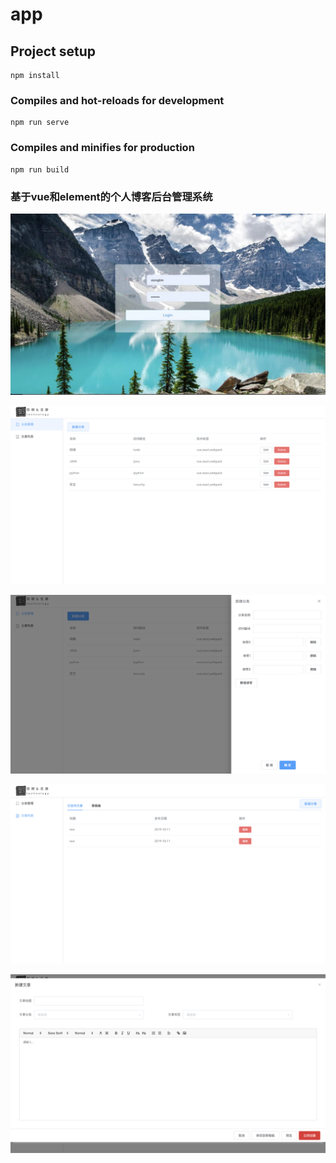 # app

## Project setup
```
npm install
```

### Compiles and hot-reloads for development
```
npm run serve
```

### Compiles and minifies for production
```
npm run build
```
### 基于vue和element的个人博客后台管理系统


![图片名称](https://github.com/zhjing1019/blogVueAdmin/blob/master/src/assets/img/admin1.jpeg)  

![图片名称](https://github.com/zhjing1019/blogVueAdmin/blob/master/src/assets/img/admin2.png)  

![图片名称](https://github.com/zhjing1019/blogVueAdmin/blob/master/src/assets/img/admin3.png)  

![图片名称](https://github.com/zhjing1019/blogVueAdmin/blob/master/src/assets/img/admin4.png)  

![图片名称](https://github.com/zhjing1019/blogVueAdmin/blob/master/src/assets/img/admin5.png)  

